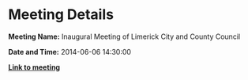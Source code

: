 # Meeting Details

**Meeting Name:** Inaugural Meeting of Limerick City and County Council

**Date and Time:** 2014-06-06 14:30:00

**<a href="https://www.limerick.ie/council/whats-on/inaugural-meeting-limerick-city-and-county-council" target="_blank">Link to meeting</a>**
